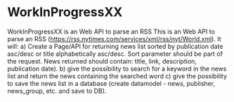 # WorkInProgressXX
WorkInProgressXX is an Web API to parse an RSS
This is an Web API to parse an RSS (https://rss.nytimes.com/services/xml/rss/nyt/World.xml). 
It will:
    a) Create a Page/API for returning news list sorted by publication date asc/desc or title alphabetically asc/desc. Sort parameter should be part of the request. News returned should contain: title, link, description, publication date).
    b) give the possibility to search for a keyword in the news list and return the news containing the searched word
    c) give the possibility to save the news list in a database (create datamodel - news, publisher, news_group, etc. and save to DB).

